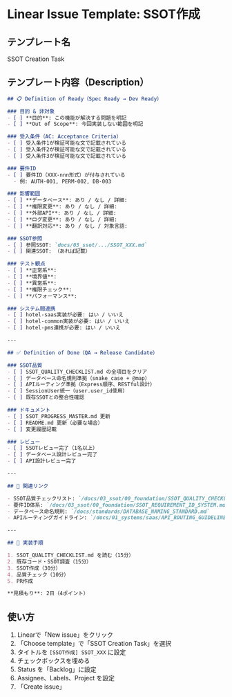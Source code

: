 # Linear Issue Template: SSOT作成

## テンプレート名
SSOT Creation Task

## テンプレート内容（Description）

```markdown
## 📋 Definition of Ready（Spec Ready → Dev Ready）

### 目的 & 非対象
- [ ] **目的**: この機能が解決する問題を明記
- [ ] **Out of Scope**: 今回実装しない範囲を明記

### 受入条件（AC: Acceptance Criteria）
- [ ] 受入条件1が検証可能な文で記載されている
- [ ] 受入条件2が検証可能な文で記載されている
- [ ] 受入条件3が検証可能な文で記載されている

### 要件ID
- [ ] 要件ID（XXX-nnn形式）が付与されている
  - 例: AUTH-001, PERM-002, DB-003

### 影響範囲
- [ ] **データベース**: あり / なし / 詳細:
- [ ] **権限変更**: あり / なし / 詳細:
- [ ] **外部API**: あり / なし / 詳細:
- [ ] **ログ変更**: あり / なし / 詳細:
- [ ] **翻訳対応**: あり / なし / 対象言語:

### SSOT参照
- [ ] 参照SSOT: `docs/03_ssot/.../SSOT_XXX.md`
- [ ] 関連SSOT: （あれば記載）

### テスト観点
- [ ] **正常系**: 
- [ ] **境界値**: 
- [ ] **異常系**: 
- [ ] **権限チェック**: 
- [ ] **パフォーマンス**: 

### システム間連携
- [ ] hotel-saas実装が必要: はい / いいえ
- [ ] hotel-common実装が必要: はい / いいえ
- [ ] hotel-pms連携が必要: はい / いいえ

---

## ✅ Definition of Done（QA → Release Candidate）

### SSOT品質
- [ ] SSOT_QUALITY_CHECKLIST.md の全項目をクリア
- [ ] データベース命名規則準拠（snake_case + @map）
- [ ] APIルーティング準拠（Express順序、RESTful設計）
- [ ] SessionUser統一（user.user_id使用）
- [ ] 既存SSOTとの整合性確認

### ドキュメント
- [ ] SSOT_PROGRESS_MASTER.md 更新
- [ ] README.md 更新（必要な場合）
- [ ] 変更履歴記載

### レビュー
- [ ] SSOTレビュー完了（1名以上）
- [ ] データベース設計レビュー完了
- [ ] API設計レビュー完了

---

## 📎 関連リンク

- SSOT品質チェックリスト: `/docs/03_ssot/00_foundation/SSOT_QUALITY_CHECKLIST.md`
- 要件ID体系: `/docs/03_ssot/00_foundation/SSOT_REQUIREMENT_ID_SYSTEM.md`
- データベース命名規則: `/docs/standards/DATABASE_NAMING_STANDARD.md`
- APIルーティングガイドライン: `/docs/01_systems/saas/API_ROUTING_GUIDELINES.md`

---

## 🚀 実装手順

1. SSOT_QUALITY_CHECKLIST.md を読む（15分）
2. 既存コード・SSOT調査（15分）
3. SSOT作成（30分）
4. 品質チェック（10分）
5. PR作成

**見積もり**: 2日（4ポイント）
```

## 使い方

1. Linearで「New issue」をクリック
2. 「Choose template」で「SSOT Creation Task」を選択
3. タイトルを `[SSOT作成] SSOT_XXX` に設定
4. チェックボックスを埋める
5. Status を「Backlog」に設定
6. Assignee、Labels、Project を設定
7. 「Create issue」

